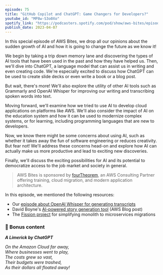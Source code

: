 ```yaml
---
episode: 75
title: "GitHub Copilot and ChatGPT: Game Changers for Developers?"
youtube_id: "MP8w-S3o0Xo"
spotify_link: "https://podcasters.spotify.com/pod/show/aws-bites/episodes/75--GitHub-Copilot-and-ChatGPT-Game-Changers-for-Developers-e21nrcq"
publish_date: 2023-04-07
---
```


In this special episode of AWS Bites, we drop all our opinions about the sudden growth of AI and how it is going to change the future as we know it!

We begin by taking a trip down memory lane and discovering the types of AI tools that have been used in the past and how they have helped us. Then, we'll dive into ChatGPT, a language model that can assist us in writing and even creating code. We're especially excited to discuss how ChatGPT can be used to create slide decks or even write a book or a blog post.

But wait, there's more! We'll also explore the utility of other AI tools such as Grammarly and OpenAI Whisper for improving our writing and transcribing spoken words into text.

Moving forward, we'll examine how we tried to use AI to develop cloud applications on platforms like AWS. We'll also consider the impact of AI on the education system and how it can be used to modernize complex systems, or for learning, including programming languages that are new to developers.

Now, we know there might be some concerns about using AI, such as whether it takes away the fun of software engineering or reduces creativity. But fear not! We'll address these concerns head-on and explore how AI can actually make us more productive and lead to exciting new discoveries.

Finally, we'll discuss the exciting possibilities for AI and its potential to democratize access to the job market and society in general.

> AWS Bites is sponsored by [fourTheorem](https://fourtheorem.com/), an AWS Consulting Partner offering training, cloud migration, and modern application architecture.


In this episode, we mentioned the following resources:

- Our [episode about OpenAI Whisper for generating transcripts](https://awsbites.com/63-how-to-automate-transcripts-with-amazon-transcribe-and-openai-whisper/)
- David Boyne's [AI-powered story generation tool](https://aws.amazon.com/blogs/compute/implementing-an-event-driven-serverless-story-generation-application-with-chatgpt-and-dall-e/) (AWS Blog post)
- The [Fission project](https://fourtheorem.com/fission/) for simplifying monolith to microservices migrations



### 🎁 Bonus content

**_A Limerick by ChatGPT_**

_On the Amazon Cloud far away,_  
_Where businesses went to play,_  
_The costs grew so vast,_  
_Their budgets were trashed,_  
_As their dollars all floated away!_
